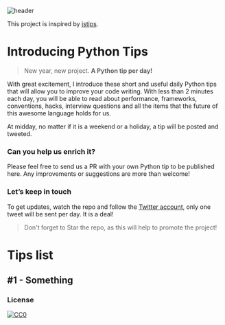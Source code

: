 ![header](http://i.imgur.com/KGrV41o.png)

This project is inspired by [jstips](https://github.com/loverajoel/jstips).

# Introducing Python Tips
> New year, new project. **A Python tip per day!**

With great excitement, I introduce these short and useful daily Python tips that will allow you to improve your code writing. With less than 2 minutes each day, you will be able to read about performance, frameworks, conventions, hacks, interview questions and all the items that the future of this awesome language holds for us.

At midday, no matter if it is a weekend or a holiday, a tip will be posted and tweeted.

### Can you help us enrich it?
Please feel free to send us a PR with your own Python tip to be published here.
Any improvements or suggestions are more than welcome!

### Let’s keep in touch
To get updates, watch the repo and follow the [Twitter account](https://twitter.com/tips_js), only one tweet will be sent per day. It is a deal!
> Don't forget to Star the repo, as this will help to promote the project!

# Tips list

## #1 - Something

### License
[![CC0](http://i.creativecommons.org/p/zero/1.0/88x31.png)](http://creativecommons.org/publicdomain/zero/1.0/)
